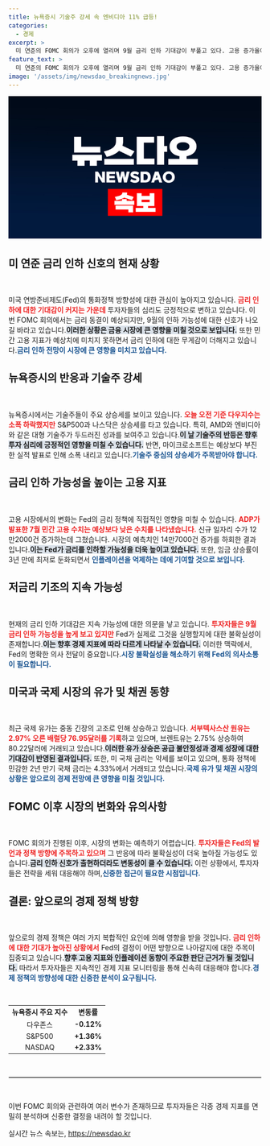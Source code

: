 ```yaml
---
title: 뉴욕증시 기술주 강세 속 엔비디아 11% 급등!
categories:
  - 경제
excerpt: >
  미 연준의 FOMC 회의가 오후에 열리며 9월 금리 인하 기대감이 부풀고 있다. 고용 증가율이 예상치를 밑돈 가운데, 기술주 상승세가 두드러진 뉴욕증시의 향방에 투자자들의 시선이 집중되고 있다.
feature_text: >
  미 연준의 FOMC 회의가 오후에 열리며 9월 금리 인하 기대감이 부풀고 있다. 고용 증가율이 예상치를 밑돈 가운데, 기술주 상승세가 두드러진 뉴욕증시의 향방에 투자자들의 시선이 집중되고 있다.
image: '/assets/img/newsdao_breakingnews.jpg'
---
```


<p><img src="/assets/img/newsdao_breakingnews.jpg" alt="implanttips 속보" /></p>

<h2 data-ke-size="size26">미 연준 금리 인하 신호의 현재 상황</h2>

<p data-ke-size="size16">&nbsp;</p>

<p>미국 연방준비제도(Fed)의 통화정책 방향성에 대한 관심이 높아지고 있습니다. <b><span style="color: #ee2323;">금리 인하에 대한 기대감이 커지는 가운데</span></b> 투자자들의 심리도 긍정적으로 변하고 있습니다. 이번 FOMC 회의에서는 금리 동결이 예상되지만, 9월의 인하 가능성에 대한 신호가 나오길 바라고 있습니다.<b><span style="background-color: #21538527;">이러한 상황은 금융 시장에 큰 영향을 미칠 것으로 보입니다.</span></b> 또한 민간 고용 지표가 예상치에 미치지 못하면서 금리 인하에 대한 무게감이 더해지고 있습니다.<b><span style="color: #1a5490;">금리 인하 전망이 시장에 큰 영향을 미치고 있습니다.</span></b></p>

<h2 data-ke-size="size26">뉴욕증시의 반응과 기술주 강세</h2>

<p data-ke-size="size16">&nbsp;</p>

<p>뉴욕증시에서는 기술주들이 주요 상승세를 보이고 있습니다. <b><span style="color: #ee2323;">오늘 오전 기준 다우지수는 소폭 하락했지만</span></b> S&amp;P500과 나스닥은 상승세를 타고 있습니다. 특히, AMD와 엔비디아와 같은 대형 기술주가 두드러진 성과를 보여주고 있습니다.<b><span style="background-color: #21538527;">이 날 기술주의 반등은 향후 투자 심리에 긍정적인 영향을 미칠 수 있습니다.</span></b> 반면, 마이크로소프트는 예상보다 부진한 실적 발표로 인해 소폭 내리고 있습니다.<b><span style="color: #1a5490;">기술주 중심의 상승세가 주목받아야 합니다.</span></b></p>

<h2 data-ke-size="size26">금리 인하 가능성을 높이는 고용 지표</h2>

<p data-ke-size="size16">&nbsp;</p>

<p>고용 시장에서의 변화는 Fed의 금리 정책에 직접적인 영향을 미칠 수 있습니다. <b><span style="color: #ee2323;">ADP가 발표한 7월 민간 고용 수치는 예상보다 낮은 수치를 나타냈습니다.</span></b> 신규 일자리 수가 12만2000건 증가하는데 그쳤습니다. 시장의 예측치인 14만7000건 증가를 하회한 결과입니다.<b><span style="background-color: #21538527;">이는 Fed가 금리를 인하할 가능성을 더욱 높이고 있습니다.</span></b> 또한, 임금 상승률이 3년 만에 최저로 둔화되면서 <b><span style="color: #1a5490;">인플레이션을 억제하는 데에 기여할 것으로 보입니다.</span></b></p>

<h2 data-ke-size="size26">저금리 기조의 지속 가능성</h2>

<p data-ke-size="size16">&nbsp;</p>

<p>현재의 금리 인하 기대감은 지속 가능성에 대한 의문을 낳고 있습니다. <b><span style="color: #ee2323;">투자자들은 9월 금리 인하 가능성을 높게 보고 있지만</span></b> Fed가 실제로 그것을 실행할지에 대한 불확실성이 존재합니다.<b><span style="background-color: #21538527;">이는 향후 경제 지표에 따라 다르게 나타날 수 있습니다.</span></b> 이러한 맥락에서, Fed의 명확한 의사 전달이 중요합니다.<b><span style="color: #1a5490;">시장 불확실성을 해소하기 위해 Fed의 의사소통이 필요합니다.</span></b></p>

<h2 data-ke-size="size26">미국과 국제 시장의 유가 및 채권 동향</h2>

<p data-ke-size="size16">&nbsp;</p>

<p>최근 국제 유가는 중동 긴장의 고조로 인해 상승하고 있습니다. <b><span style="color: #ee2323;">서부텍사스산 원유는 2.97% 오른 배럴당 76.95달러를 기록</span></b>하고 있으며, 브렌트유는 2.75% 상승하여 80.22달러에 거래되고 있습니다.<b><span style="background-color: #21538527;">이러한 유가 상승은 공급 불안정성과 경제 성장에 대한 기대감이 반영된 결과입니다.</span></b> 또한, 미 국채 금리는 약세를 보이고 있으며, 통화 정책에 민감한 2년 만기 국채 금리는 4.33%에서 거래되고 있습니다.<b><span style="color: #1a5490;">국제 유가 및 채권 시장의 상황은 앞으로의 경제 전망에 큰 영향을 미칠 것입니다.</span></b></p>

<h2 data-ke-size="size26">FOMC 이후 시장의 변화와 유의사항</h2>

<p data-ke-size="size16">&nbsp;</p>

<p>FOMC 회의가 진행된 이후, 시장의 변화는 예측하기 어렵습니다. <b><span style="color: #ee2323;">투자자들은 Fed의 발언과 정책 방향에 주목하고 있으며</span></b> 그 반응에 따라 불확실성이 더욱 높아질 가능성도 있습니다.<b><span style="background-color: #21538527;">금리 인하 신호가 출현하더라도 변동성이 클 수 있습니다.</span></b> 이런 상황에서, 투자자들은 전략을 세워 대응해야 하며,<b><span style="color: #1a5490;">신중한 접근이 필요한 시점입니다.</span></b></p>

<h2 data-ke-size="size26">결론: 앞으로의 경제 정책 방향</h2>

<p data-ke-size="size16">&nbsp;</p>

<p>앞으로의 경제 정책은 여러 가지 복합적인 요인에 의해 영향을 받을 것입니다. <b><span style="color: #ee2323;">금리 인하에 대한 기대가 높아진 상황에서</span></b> Fed의 결정이 어떤 방향으로 나아갈지에 대한 주목이 집중되고 있습니다.<b><span style="background-color: #21538527;">향후 고용 지표와 인플레이션 동향이 주요한 판단 근거가 될 것입니다.</span></b> 따라서 투자자들은 지속적인 경제 지표 모니터링을 통해 신속히 대응해야 합니다.<b><span style="color: #1a5490;">경제 정책의 방향성에 대한 신중한 분석이 요구됩니다.</span></b></p>

<p data-ke-size="size16">&nbsp;</p>

<table style="width: 100%; border-collapse: collapse;">
    <tr>
        <td style="text-align: center; height: 17px;"><b>뉴욕증시 주요 지수</b></td>
        <td style="text-align: center; height: 17px;"><b>변동률</b></td>
    </tr>
    <tr>
        <td style="text-align: center; height: 17px;">다우존스</td>
        <td style="text-align: center; height: 17px;"><b>-0.12%</b></td>
    </tr>
    <tr>
        <td style="text-align: center; height: 17px;">S&P500</td>
        <td style="text-align: center; height: 17px;"><b>+1.36%</b></td>
    </tr>
   <tr>
        <td style="text-align: center; height: 17px;">NASDAQ</td>
        <td style="text-align: center; height: 17px;"><b>+2.33%</b></td>
    </tr>
</table>

<p data-ke-size="size16">&nbsp;</p>

<hr style="border: 1px solid #ccc;">

<p data-ke-size="size16">&nbsp;</p>

<p>이번 FOMC 회의와 관련하여 여러 변수가 존재하므로 투자자들은 각종 경제 지표를 면밀히 분석하며 신중한 결정을 내려야 할 것입니다.</p>
실시간 뉴스 속보는, <a href="https://newsdao.kr" rel="dofollow">https://newsdao.kr</a>


